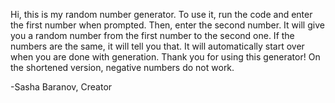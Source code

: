 Hi, this is my random number generator.
To use it, run the code and enter the first number when prompted.
Then, enter the second number.
It will give you a random number from the first number to the second one.
If the numbers are the same, it will tell you that.
It will automatically start over when you are done with generation.
Thank you for using this generator!
On the shortened version, negative numbers do not work.

-Sasha Baranov, Creator
